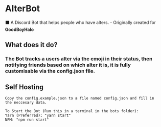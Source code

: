 # AlterBot

⬛ A Discord Bot that helps people who have alters. - Originally created for **GoodBoyHalo**

## What does it do?

### **The Bot tracks a users alter via the emoji in their status, then notifying friends based on which alter it is, it is fully customisable via the config.json file.**

## Self Hosting

```
Copy the config.example.json to a file named config.json and fill in the neccesary data.

To Start the Bot (Run this in a terminal in the bots folder):
Yarn (Preferred): "yarn start"
NPM: "npm run start"

```
